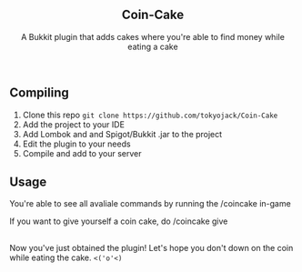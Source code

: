 <h2  align="center">Coin-Cake</h2>
<p  align="center">A Bukkit plugin that adds cakes where you're able to find money while eating a cake</p>

<br/>

## Compiling

1. Clone this repo ```git clone https://github.com/tokyojack/Coin-Cake```
2. Add the project to your IDE
3. Add Lombok and and Spigot/Bukkit .jar to the project 
4. Edit the plugin to your needs
5. Compile and add to your server

## Usage

You're able to see all avaliale commands by running the /coincake in-game

If you want to give yourself a coin cake, do /coincake give <amount>

##

Now you've just obtained the plugin! Let's hope you don't down on the coin while eating the cake. ```<('o'<)```
